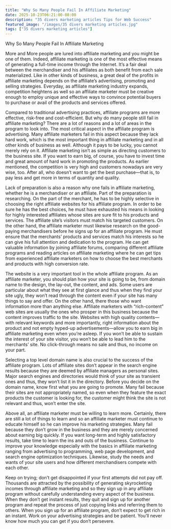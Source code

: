 ```yaml
---
title: "Why So Many People Fail In Affiliate Marketing"
date: 2025-10-23T06:21:00-08:00
description: "35 divers marketing articles Tips for Web Success"
featured_image: "/images/35 divers marketing articles.jpg"
tags: ["35 divers marketing articles"]
---
```


Why So Many People Fail In Affiliate Marketing 


More and More people are lured into affiliate marketing and you might be one of them. Indeed, affiliate marketing is one of the most effective means of generating a full-time income through the Internet. It’s a fair deal between the merchandiser and his affiliates as both benefit from each sale materialized. Like in other kinds of business, a great deal of the profits in affiliate marketing depends on the affiliate’s advertising, promoting and selling strategies. Everyday, as affiliate marketing industry expands, competition heightens as well so an affiliate marketer must be creative enough to employ unique and effective ways to convince potential buyers to purchase or avail of the products and services offered.   

Compared to traditional advertising practices, affiliate programs are more effective, risk-free and cost-efficient. But why do many people still fail in affiliate marketing? There are a lot of reasons and a lot of areas in the program to look into. The most critical aspect in the affiliate program is advertising. Many affiliate marketers fail in this aspect because they lack hard work, which is the most important thing in affiliate marketing and in all other kinds of business as well. Although it pays to be lucky, you cannot merely rely on it. Affiliate marketing isn’t as simple as directing customers to the business site. If you want to earn big, of course, you have to invest time and great amount of hard work in promoting the products. As earlier mentioned, the competition is very high and customers nowadays are very wise, too. After all, who doesn’t want to get the best purchase—that is, to pay less and get more in terms of quantity and quality.  

Lack of preparation is also a reason why one fails in affiliate marketing, whether he is a merchandiser or an affiliate. Part of the preparation is researching. On the part of the merchant, he has to be highly selective in choosing the right affiliate websites for his affiliate program. In order to be sure he has the best choices, he must have exhausted his means in looking for highly interested affiliates whose sites are sure fit to his products and services. The affiliate site’s visitors must match his targeted customers. On the other hand, the affiliate marketer must likewise research on the good-paying merchandisers before he signs up for an affiliate program. He must ensure that the merchants’ products and services match his interests so he can give his full attention and dedication to the program. He can get valuable information by joining affiliate forums, comparing different affiliate programs and reading articles on affiliate marketing where he can get tips from experienced affiliate marketers on how to choose the best merchants and products with high conversion rate. 

The website is a very important tool in the whole affiliate program. As an affiliate marketer, you should plan how your site is going to be, from domain name to the design, the lay-out, the content, and ads. Some users are particular about what they see at first glance and thus when they find your site ugly, they won’t read through the content even if your site has many things to say and offer. On the other hand, there those who want information more than anything else. Affiliate marketers with “rich-content” web sites are usually the ones who prosper in this business because the content improves traffic to the site. Websites with high quality contents—with relevant keywords and more importantly, right information about the product and not empty hyped-up advertisements—allow you to earn big in affiliate marketing even when you’re asleep. If you won’t be able to sustain the interest of your site visitor, you won’t be able to lead him to the merchants’ site. No click-through means no sale and thus, no income on your part. 

Selecting a top level domain name is also crucial to the success of the affiliate program. Lots of affiliate sites don’t appear in the search engine results because they are deemed by affiliate managers as personal sites. Major search engines and directories would think of your site as transient ones and thus, they won’t list it in the directory. Before you decide on the domain name, know first what you are going to promote. Many fail because their sites are not appropriately named, so even when they feature the exact products the customer is looking for, the customer might think the site is not relevant and thus, won’t enter the site. 

Above all, an affiliate marketer must be willing to learn more. Certainly, there are still a lot of things to learn and so an affiliate marketer must continue to educate himself so he can improve his marketing strategies. Many fail because they don’t grow in the business and they are merely concerned about earning big quickly. If you want long-term and highly satisfactory results, take time to learn the ins and outs of the business. Continue to improve your knowledge especially with the basics in affiliate marketing ranging from advertising to programming, web page development, and search engine optimization techniques. Likewise, study the needs and wants of your site users and how different merchandisers compete with each other. 

Keep on trying; don’t get disappointed if your first attempts did not pay off. Thousands are attracted by the possibility of generating skyrocketing incomes through affiliate marketing and so they sign up in any affiliate program without carefully understanding every aspect of the business. When they don’t get instant results, they quit and sign up for another program and repeat the process of just copying links and referring them to others. When you sign up for an affiliate program, don’t expect to get rich in an instant. Work on your advertising strategies and be patient. You’ll never know how much you can get if you don’t persevere. 

